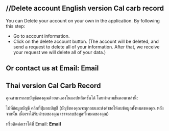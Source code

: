 //Delete account
English version
Cal carb record
------------------------------------------------------------
You can Delete your account on your own in the application.
By following this step:
 - Go to account information.
 - Click on the delete account button.
(The account will be deleted, and send a request to delete all of your information. After that, we receive your request we will delete all of your data.)

Or contact us at Email: **Email** 
---------------------------------------------------------------------------------------------------------------------------------------------------------



Thai version
Cal Carb Record
------------------------------------------------------------
คุณสามารถลบบัญชีของคุณด้วยตนเองในแอปพลิเคชันได้
โดยทำตามขั้นตอนเหล่านี้:

ไปที่ข้อมูลบัญชี
คลิกที่ปุ่มลบบัญชี
(บัญชีของคุณจะถูกลบและส่งคำขอให้ลบข้อมูลทั้งหมดของคุณ หลังจากนั้น เมื่อเราได้รับคำขอของคุณ เราจะลบข้อมูลทั้งหมดของคุณ)

หรือติดต่อเราได้ที่ Email: **Email**
